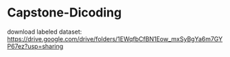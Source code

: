 # Capstone-Dicoding

download labeled dataset:
https://drive.google.com/drive/folders/1EWqfbCfBN1Eow_mxSyBgYa6m7GYP67ez?usp=sharing
